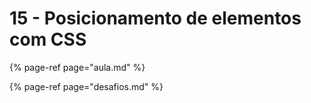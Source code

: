 # 15 - Posicionamento de elementos com CSS

{% page-ref page="aula.md" %}

{% page-ref page="desafios.md" %}

